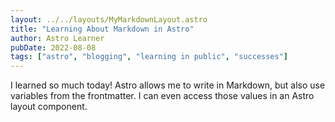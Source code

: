 ```yaml
---
layout: ../../layouts/MyMarkdownLayout.astro
title: "Learning About Markdown in Astro"
author: Astro Learner
pubDate: 2022-08-08
tags: ["astro", "blogging", "learning in public", "successes"]
---
```

I learned so much today! Astro allows me to write in Markdown, but also use variables from the frontmatter. I can even access those values in an Astro layout component.